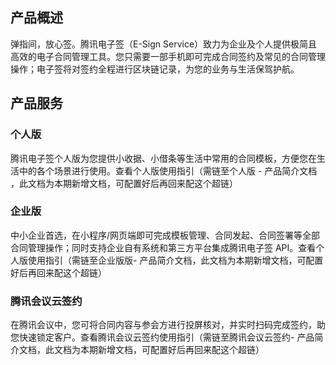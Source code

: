 ## 产品概述
弹指间，放心签。腾讯电子签（E-Sign Service）致力为企业及个人提供极简且高效的电子合同管理工具。您只需要一部手机即可完成合同签约及常见的合同管理操作；电子签将对签约全程进行区块链记录，为您的业务与生活保驾护航。


## 产品服务
### 个人版
腾讯电子签个人版为您提供小收据、小借条等生活中常用的合同模板，方便您在生活中的各个场景进行使用。查看个人版使用指引（需链至个人版 - 产品简介文档 ，此文档为本期新增文档，可配置好后再回来配这个超链）

### 企业版
中小企业首选，在小程序/网⻚端即可完成模板管理、合同发起、合同签署等全部合同管理操作；同时支持企业自有系统和第三方平台集成腾讯电子签 API。查看个人版使用指引（需链至企业版版- 产品简介文档，此文档为本期新增文档，可配置好后再回来配这个超链）

### 腾讯会议云签约
在腾讯会议中，您可将合同内容与参会方进行投屏核对，并实时扫码完成签约，助您快速锁定客户。查看腾讯会议云签约使用指引（需链至腾讯会议云签约- 产品简介文档，此文档为本期新增文档，可配置好后再回来配这个超链）

